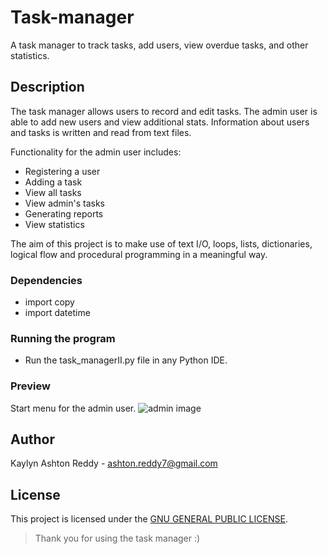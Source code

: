 # Task-manager

A task manager to track tasks, add users, view overdue tasks, and other statistics.

## Description

The task manager allows users to record and edit tasks. The admin user is able to add new users and view additional stats.
Information about users and tasks is written and read from text files.

Functionality for the admin user includes:
  * Registering a user
  * Adding a task
  * View all tasks
  * View admin's tasks
  * Generating reports
  * View statistics

The aim of this project is to make use of text I/O, loops, lists, dictionaries, logical flow and procedural programming in a meaningful way.

### Dependencies

* import copy
* import datetime

### Running the program

* Run the task_managerII.py file in any Python IDE.

### Preview
Start menu for the admin user.
![admin image](https://user-images.githubusercontent.com/102606725/187215410-589269c4-8c68-478f-9788-7f760a93e183.png)



## Author

Kaylyn Ashton Reddy - ashton.reddy7@gmail.com

## License

This project is licensed under the [GNU GENERAL PUBLIC LICENSE](https://github.com/Nadia-JSch/Task-manager/blob/master/LICENSE).

> Thank you for using the task manager :)
